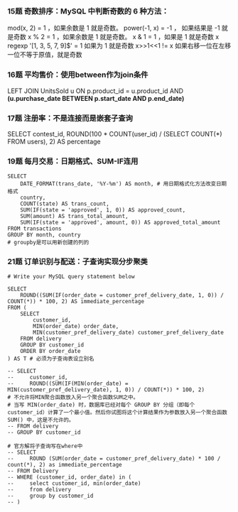 

### 15题 奇数排序：MySQL 中判断奇数的 6 种方法：

mod(x, 2) = 1 ，如果余数是 1 就是奇数。
power(-1, x) = -1 ， 如果结果是 -1 就是奇数
x % 2 = 1 ，如果余数是 1 就是奇数。
x & 1 = 1 ，如果是 1 就是奇数
x regexp '[1, 3, 5, 7, 9]$' = 1 如果为 1 就是奇数
x>>1<<1 != x 如果右移一位在左移一位不等于原值，就是奇数

### 16题 平均售价：使用between作为join条件
LEFT JOIN UnitsSold u ON p.product_id = u.product_id 
    AND **(u.purchase_date BETWEEN p.start_date AND p.end_date)**

### 17题 注册率：不是连接而是嵌套子查询
SELECT 
    contest_id,
    ROUND(100 * COUNT(user_id) / (SELECT COUNT(*) FROM users), 2) AS percentage

### 19题 每月交易：日期格式、SUM-IF连用
```
SELECT 
    DATE_FORMAT(trans_date, '%Y-%m') AS month, # 用日期格式化方法改变日期格式
    country,
    COUNT(state) AS trans_count,
    SUM(IF(state = 'approved', 1, 0)) AS approved_count,
    SUM(amount) AS trans_total_amount,
    SUM(IF(state = 'approved', amount, 0)) AS approved_total_amount
FROM transactions
GROUP BY month, country
# groupby是可以用新创建的列的
```

### 21题 订单识别与配送：子查询实现分步聚类
```
# Write your MySQL query statement below

SELECT 
    ROUND((SUM(IF(order_date = customer_pref_delivery_date, 1, 0)) / COUNT(*)) * 100, 2) AS immediate_percentage
FROM (
    SELECT
        customer_id,
        MIN(order_date) order_date,
        MIN(customer_pref_delivery_date) customer_pref_delivery_date
    FROM delivery
    GROUP BY customer_id
    ORDER BY order_date
) AS T # 必须为子查询表设立别名

-- SELECT 
--     customer_id, 
--     ROUND((SUM(IF(MIN(order_date) = MIN(customer_pref_delivery_date), 1, 0)) / COUNT(*)) * 100, 2)
# 不允许将MIN聚合函数放入另一个聚合函数SUM之中。
# 当写 MIN(order_date) 时，数据库已经对每个 GROUP BY 分组（即每个 customer_id）计算了一个最小值。然后你试图将这个计算结果作为参数放入另一个聚合函数 SUM() 中，这是不允许的。
-- FROM delivery
-- GROUP BY customer_id

# 官方解将子查询写在where中
-- SELECT 
--     ROUND (SUM(order_date = customer_pref_delivery_date) * 100 / count(*), 2) as immediate_percentage
-- FROM Delivery
-- WHERE (customer_id, order_date) in (
--     select customer_id, min(order_date)
--     from delivery
--     group by customer_id
-- )
```
